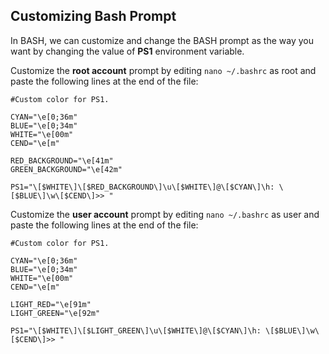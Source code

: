 ## Customizing Bash Prompt

In BASH, we can customize and change the BASH prompt as the way you want by changing the value of **PS1** environment variable.

Customize the **root account** prompt by editing `nano ~/.bashrc` as root and paste the following lines at the end of the file:

```
#Custom color for PS1.

CYAN="\e[0;36m"
BLUE="\e[0;34m"
WHITE="\e[00m"
CEND="\e[m"

RED_BACKGROUND="\e[41m"
GREEN_BACKGROUND="\e[42m"

PS1="\[$WHITE\]\[$RED_BACKGROUND\]\u\[$WHITE\]@\[$CYAN\]\h: \[$BLUE\]\w\[$CEND\]>> "
```

Customize the **user account** prompt by editing `nano ~/.bashrc` as user and paste the following lines at the end of the file:

```
#Custom color for PS1.

CYAN="\e[0;36m"
BLUE="\e[0;34m"
WHITE="\e[00m"
CEND="\e[m"

LIGHT_RED="\e[91m"
LIGHT_GREEN="\e[92m"

PS1="\[$WHITE\]\[$LIGHT_GREEN\]\u\[$WHITE\]@\[$CYAN\]\h: \[$BLUE\]\w\[$CEND\]>> "
```
